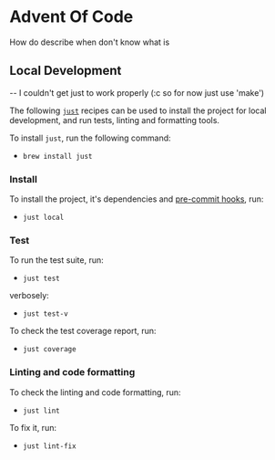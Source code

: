 # Advent Of Code

How do describe when don't know what is

## Local Development

-- I couldn't get just to work properly (:c so for now just use 'make')

The following [`just`](<https://just.systems/man/en/chapter_1.html>) recipes can be used to install the project for local development, and run tests, linting and formatting tools.

To install `just`, run the following command:

- ```brew install just```

### Install

To install the project, it's dependencies and [pre-commit hooks](https://pre-commit.com/), run:

- `just local`

### Test

To run the test suite, run:

- `just test`

verbosely:

- `just test-v`

To check the test coverage report, run:

- `just coverage`

### Linting and code formatting

To check the linting and code formatting, run:

- `just lint`

To fix it, run:

- `just lint-fix`
